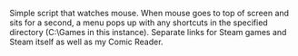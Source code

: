 Simple script that watches mouse. When mouse goes to top of screen and sits for a second, a menu pops up with any
shortcuts in the specified directory (C:\Games in this instance). Separate links for Steam games and Steam itself
as well as my Comic Reader.
